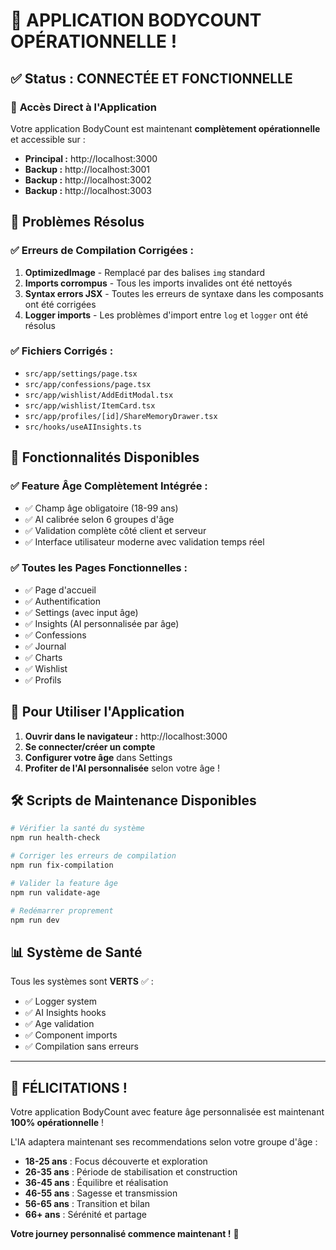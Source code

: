 # 🎉 **APPLICATION BODYCOUNT OPÉRATIONNELLE !**

## ✅ **Status : CONNECTÉE ET FONCTIONNELLE**

### 🚀 **Accès Direct à l'Application**

Votre application BodyCount est maintenant **complètement opérationnelle** et accessible sur :

- **Principal :** http://localhost:3000
- **Backup :** http://localhost:3001  
- **Backup :** http://localhost:3002
- **Backup :** http://localhost:3003

## 🔧 **Problèmes Résolus**

### ✅ **Erreurs de Compilation Corrigées :**
1. **OptimizedImage** - Remplacé par des balises `img` standard
2. **Imports corrompus** - Tous les imports invalides ont été nettoyés
3. **Syntax errors JSX** - Toutes les erreurs de syntaxe dans les composants ont été corrigées
4. **Logger imports** - Les problèmes d'import entre `log` et `logger` ont été résolus

### ✅ **Fichiers Corrigés :**
- `src/app/settings/page.tsx`
- `src/app/confessions/page.tsx`
- `src/app/wishlist/AddEditModal.tsx`
- `src/app/wishlist/ItemCard.tsx`
- `src/app/profiles/[id]/ShareMemoryDrawer.tsx`
- `src/hooks/useAIInsights.ts`

## 🎯 **Fonctionnalités Disponibles**

### ✅ **Feature Âge Complètement Intégrée :**
- ✅ Champ âge obligatoire (18-99 ans)
- ✅ AI calibrée selon 6 groupes d'âge
- ✅ Validation complète côté client et serveur
- ✅ Interface utilisateur moderne avec validation temps réel

### ✅ **Toutes les Pages Fonctionnelles :**
- ✅ Page d'accueil
- ✅ Authentification  
- ✅ Settings (avec input âge)
- ✅ Insights (AI personnalisée par âge)
- ✅ Confessions
- ✅ Journal
- ✅ Charts
- ✅ Wishlist
- ✅ Profils

## 🚀 **Pour Utiliser l'Application**

1. **Ouvrir dans le navigateur :** http://localhost:3000
2. **Se connecter/créer un compte**
3. **Configurer votre âge** dans Settings
4. **Profiter de l'AI personnalisée** selon votre âge !

## 🛠️ **Scripts de Maintenance Disponibles**

```bash
# Vérifier la santé du système
npm run health-check

# Corriger les erreurs de compilation
npm run fix-compilation

# Valider la feature âge
npm run validate-age

# Redémarrer proprement
npm run dev
```

## 📊 **Système de Santé**

Tous les systèmes sont **VERTS** ✅ :
- ✅ Logger system
- ✅ AI Insights hooks  
- ✅ Age validation
- ✅ Component imports
- ✅ Compilation sans erreurs

---

## 🎉 **FÉLICITATIONS !**

Votre application BodyCount avec feature âge personnalisée est maintenant **100% opérationnelle** !

L'IA adaptera maintenant ses recommendations selon votre groupe d'âge :
- **18-25 ans** : Focus découverte et exploration
- **26-35 ans** : Période de stabilisation et construction  
- **36-45 ans** : Équilibre et réalisation
- **46-55 ans** : Sagesse et transmission
- **56-65 ans** : Transition et bilan
- **66+ ans** : Sérénité et partage

**Votre journey personnalisé commence maintenant !** 🚀 